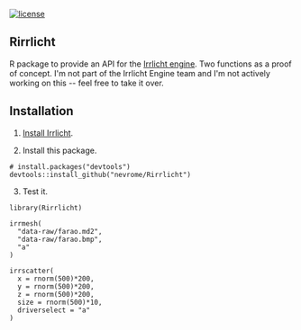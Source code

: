 [![license](https://img.shields.io/badge/license-GPL%202-B50B82.svg)](http://www.r-project.org/Licenses/GPL-2)

Rirrlicht
---------

R package to provide an API for the [Irrlicht engine](http://irrlicht.sourceforge.net/). Two functions as a proof of concept. I'm not part of the Irrlicht Engine team and I'm not actively working on this -- feel free to take it over.

Installation
------------

1. [Install Irrlicht](http://irrlicht.sourceforge.net/?page_id=10).

2. Install this package.

```{r}
# install.packages("devtools")
devtools::install_github("nevrome/Rirrlicht")
``` 

3. Test it.

```{r}
library(Rirrlicht)

irrmesh(
  "data-raw/farao.md2", 
  "data-raw/farao.bmp", 
  "a"
)

irrscatter(
  x = rnorm(500)*200, 
  y = rnorm(500)*200, 
  z = rnorm(500)*200, 
  size = rnorm(500)*10, 
  driverselect = "a"
)
``` 